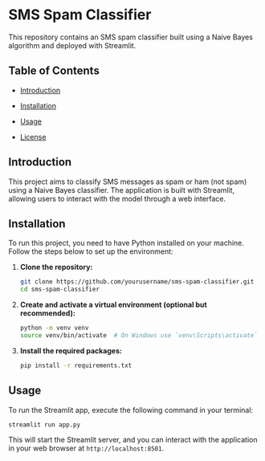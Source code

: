 
# SMS Spam Classifier

This repository contains an SMS spam classifier built using a Naive Bayes algorithm and deployed with Streamlit.

## Table of Contents
- [Introduction](#introduction)
- [Installation](#installation)
- [Usage](#usage)

- [License](#license)

## Introduction
This project aims to classify SMS messages as spam or ham (not spam) using a Naive Bayes classifier. The application is built with Streamlit, allowing users to interact with the model through a web interface.

## Installation
To run this project, you need to have Python installed on your machine. Follow the steps below to set up the environment:

1. **Clone the repository:**
   ```sh
   git clone https://github.com/yourusername/sms-spam-classifier.git
   cd sms-spam-classifier
   ```

2. **Create and activate a virtual environment (optional but recommended):**
   ```sh
   python -m venv venv
   source venv/bin/activate  # On Windows use `venv\Scripts\activate`
   ```

3. **Install the required packages:**
   ```sh
   pip install -r requirements.txt
   ```

## Usage
To run the Streamlit app, execute the following command in your terminal:
```sh
streamlit run app.py
```

This will start the Streamlit server, and you can interact with the application in your web browser at `http://localhost:8501`.


